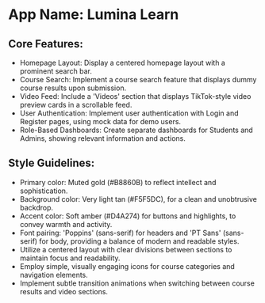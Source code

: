 # **App Name**: Lumina Learn

## Core Features:

- Homepage Layout: Display a centered homepage layout with a prominent search bar.
- Course Search: Implement a course search feature that displays dummy course results upon submission.
- Video Feed: Include a 'Videos' section that displays TikTok-style video preview cards in a scrollable feed.
- User Authentication: Implement user authentication with Login and Register pages, using mock data for demo users.
- Role-Based Dashboards: Create separate dashboards for Students and Admins, showing relevant information and actions.

## Style Guidelines:

- Primary color: Muted gold (#B8860B) to reflect intellect and sophistication.
- Background color: Very light tan (#F5F5DC), for a clean and unobtrusive backdrop.
- Accent color: Soft amber (#D4A274) for buttons and highlights, to convey warmth and activity.
- Font pairing: 'Poppins' (sans-serif) for headers and 'PT Sans' (sans-serif) for body, providing a balance of modern and readable styles.
- Utilize a centered layout with clear divisions between sections to maintain focus and readability.
- Employ simple, visually engaging icons for course categories and navigation elements.
- Implement subtle transition animations when switching between course results and video sections.